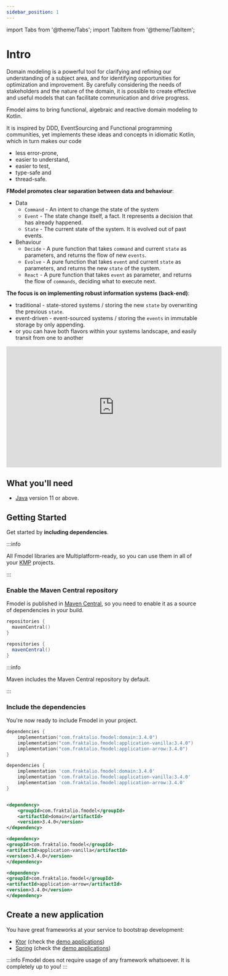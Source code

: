 ```yaml
---
sidebar_position: 1
---
```


import Tabs from '@theme/Tabs';
import TabItem from '@theme/TabItem';

# Intro

Domain modeling is a powerful tool for clarifying and refining our understanding of a subject area, and for identifying
opportunities for optimization and improvement. By carefully considering the needs of stakeholders and the nature of the
domain, it is possible to create effective and useful models that can facilitate communication and drive progress.

Fmodel aims to bring functional, algebraic and reactive domain modeling to Kotlin.

It is inspired by DDD, EventSourcing and Functional programming communities, yet implements these ideas and concepts in
idiomatic Kotlin, which in turn makes our code

- less error-prone,
- easier to understand,
- easier to test,
- type-safe and
- thread-safe.


**FModel promotes clear separation between data and behaviour**:

- Data
  - `Command` - An intent to change the state of the system
  - `Event` - The state change itself, a fact. It represents a decision that has already happened.
  - `State` - The current state of the system. It is evolved out of past events.
- Behaviour
  - `Decide` - A pure function that takes `command` and current `state` as parameters, and returns the flow of new `events`.
  - `Evolve` - A pure function that takes `event` and current `state` as parameters, and returns the new `state` of the system.
  - `React` - A pure function that takes `event` as parameter, and returns the flow of `commands`, deciding what to execute next.

**The focus is on implementing robust information systems (back-end)**:

- traditional - state-stored systems / storing the new `state` by overwriting the previous `state`.
- event-driven - event-sourced systems / storing the `events` in immutable storage by only appending.
- or you can have both flavors within your systems landscape, and easily transit from one to another 

 <iframe width="560" height="315" src="https://www.youtube.com/embed/U8NzcWV8b4Y" title="YouTube video player" frameborder="0" allow="accelerometer; autoplay; clipboard-write; encrypted-media; gyroscope; picture-in-picture" allowfullscreen></iframe>

## What you'll need

- [Java](https://foojay.io/) version 11 or above.

## Getting Started

Get started by **including dependencies**.

:::info

All Fmodel libraries are Multiplatform-ready, so you can use them in all of your
[KMP](https://kotlinlang.org/docs/multiplatform.html) projects.

:::

### Enable the Maven Central repository

Fmodel is published in [Maven Central](https://search.maven.org/), so you need to
enable it as a source of dependencies in your build.

<Tabs groupId="build" queryString="build-type">
  <TabItem value="gradleKotlin" label="Gradle (Kotlin)">

  ```kotlin
  repositories {
    mavenCentral()
}
  ```

  </TabItem>
  <TabItem value="gradleGroovy" label="Gradle (Groovy)">

  ```groovy
  repositories {
    mavenCentral()
}
  ```

  </TabItem>
  <TabItem value="maven" label="Maven">

:::info

Maven includes the Maven Central repository by default.

:::

  </TabItem>
</Tabs>

### Include the dependencies

You're now ready to include Fmodel in your project.

<Tabs groupId="build" queryString="build-type">
<TabItem value="gradleKotlin" label="Gradle (Kotlin)">

```kotlin
dependencies {
    implementation("com.fraktalio.fmodel:domain:3.4.0")
    implementation("com.fraktalio.fmodel:application-vanilla:3.4.0")
    implementation("com.fraktalio.fmodel:application-arrow:3.4.0")
}
```

</TabItem>
<TabItem value="gradleGroovy" label="Gradle (Groovy)">

```groovy
dependencies {
    implementation 'com.fraktalio.fmodel:domain:3.4.0'
    implementation 'com.fraktalio.fmodel:application-vanilla:3.4.0'
    implementation 'com.fraktalio.fmodel:application-arrow:3.4.0'
}
```

</TabItem>
<TabItem value="maven" label="Maven">

```xml

<dependency>
    <groupId>com.fraktalio.fmodel</groupId>
    <artifactId>domain</artifactId>
    <version>3.4.0</version>
</dependency>

<dependency>
<groupId>com.fraktalio.fmodel</groupId>
<artifactId>application-vanilla</artifactId>
<version>3.4.0</version>
</dependency>

<dependency>
<groupId>com.fraktalio.fmodel</groupId>
<artifactId>application-arrow</artifactId>
<version>3.4.0</version>
</dependency>
```

</TabItem>
</Tabs>

## Create a new application

You have great frameworks at your service to bootstrap development:

- [Ktor](https://ktor.io/quickstart/) (check the [demo applications](https://github.com/fraktalio/fmodel-ktor-demo))
- [Spring](https://spring.io/guides/tutorials/spring-boot-kotlin/) (check the [demo applications](https://github.com/search?q=topic%3Afmodel-demo-spring+org%3Afraktalio&type=Repositories))

:::info
Fmodel does not require usage of any framework whatsoever. It is completely up to you!
:::